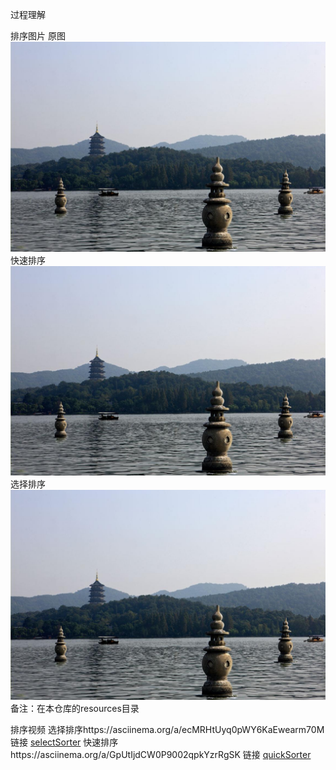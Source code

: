 过程理解


排序图片
原图
![origin](../resources/origin.jpeg)
快速排序
![quickSorter.png](../resources/QuickSorter.png)
选择排序
![selectSorter.png](../resources/SelectSorter.png)
备注：在本仓库的resources目录

排序视频
选择排序https://asciinema.org/a/ecMRHtUyq0pWY6KaEwearm70M
链接 [selectSorter](https://asciinema.org/a/ecMRHtUyq0pWY6KaEwearm70M)
快速排序https://asciinema.org/a/GpUtIjdCW0P9002qpkYzrRgSK
链接 [quickSorter](https://asciinema.org/a/GpUtIjdCW0P9002qpkYzrRgSK)

